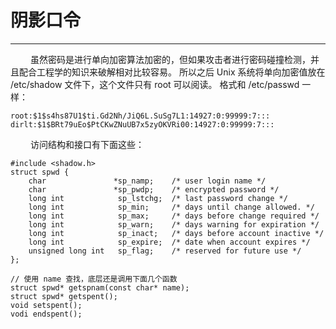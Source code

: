 # 阴影口令
***

&emsp;&emsp;
虽然密码是进行单向加密算法加密的，但如果攻击者进行密码碰撞检测，并且配合工程学的知识来破解相对比较容易。
所以之后 Unix 系统将单向加密值放在 /etc/shadow 文件下，这个文件只有 root 可以阅读。
格式和 /etc/passwd 一样：

    root:$1$s4hs87U1$ti.Gd2Nh/JiQ6L.SuSg7L1:14927:0:99999:7:::
    dirlt:$1$BRt79uEo$PtCKwZNuUB7x5zyOKVRi00:14927:0:99999:7:::

&emsp;&emsp;
访问结构和接口有下面这些：

    #include <shadow.h>
    struct spwd {
        char               *sp_namp;    /* user login name */
        char               *sp_pwdp;    /* encrypted password */
        long int            sp_lstchg;  /* last password change */
        long int            sp_min;     /* days until change allowed. */
        long int            sp_max;     /* days before change required */
        long int            sp_warn;    /* days warning for expiration */
        long int            sp_inact;   /* days before account inactive */
        long int            sp_expire;  /* date when account expires */
        unsigned long int   sp_flag;    /* reserved for future use */
    };
    
    // 使用 name 查找，底层还是调用下面几个函数
    struct spwd* getspnam(const char* name);
    struct spwd* getspent();
    void setspent();
    vodi endspent();

